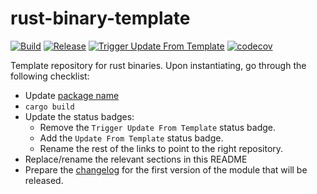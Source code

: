 # rust-binary-template

[![Build](https://github.com/infrastructure-blocks/rust-binary-template/actions/workflows/build.yml/badge.svg)](https://github.com/infrastructure-blocks/rust-binary-template/actions/workflows/build.yml)
[![Release](https://github.com/infrastructure-blocks/rust-binary-template/actions/workflows/release.yml/badge.svg)](https://github.com/infrastructure-blocks/rust-binary-template/actions/workflows/release.yml)
[![Trigger Update From Template](https://github.com/infrastructure-blocks/rust-binary-template/actions/workflows/trigger-update-from-template.yml/badge.svg)](https://github.com/infrastructure-blocks/rust-binary-template/actions/workflows/trigger-update-from-template.yml)
[![codecov](https://codecov.io/gh/infrastructure-blocks/rust-binary-template/graph/badge.svg?token=JHZTAJ66FL)](https://codecov.io/gh/infrastructure-blocks/rust-binary-template)

Template repository for rust binaries. Upon instantiating, go through the following checklist:

- Update [package name](./Cargo.toml)
- `cargo build`
- Update the status badges:
    - Remove the `Trigger Update From Template` status badge.
    - Add the `Update From Template` status badge.
    - Rename the rest of the links to point to the right repository.
- Replace/rename the relevant sections in this README
- Prepare the [changelog](CHANGELOG.md) for the first version of the module that will be released.
